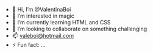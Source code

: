 - 👋 Hi, I’m @ValentinaBoi
- 👀 I’m interested in magic 
- 🌱 I’m currently learning HTML and CSS
- 💞️ I’m looking to collaborate on something challenging
- 📫 valeboi@hotmail.com
- ⚡ Fun fact: ...

<!---
ValentinaBoi/ValentinaBoi is a ✨ special ✨ repository because its `README.md` (this file) appears on your GitHub profile.
You can click the Preview link to take a look at your changes.
--->
